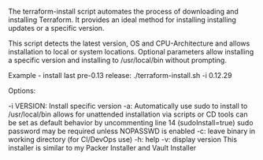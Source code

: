 The terraform-install script automates the process of downloading and installing Terraform. It provides an ideal method for installing installing updates or a specific version.

This script detects the latest version, OS and CPU-Architecture and allows installation to local or system locations. Optional parameters allow installing a specific version and installing to /usr/local/bin without prompting.

Example - install last pre-0.13 release: ./terraform-install.sh -i 0.12.29

Options:

-i VERSION: Install specific version
-a: Automatically use sudo to install to /usr/local/bin
allows for unattended installation via scripts or CD tools
can be set as default behavior by uncommenting line 14 (sudoInstall=true)
sudo password may be required unless NOPASSWD is enabled
-c: leave binary in working directory (for CI/DevOps use)
-h: help
-v: display version
This installer is similar to my Packer Installer and Vault Installer

